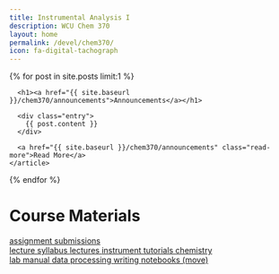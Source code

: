 ```yaml
---
title: Instrumental Analysis I
description: WCU Chem 370
layout: home
permalink: /devel/chem370/
icon: fa-digital-tachograph
---
```


<div class="card">
  {% for post in site.posts limit:1 %}
    <article class="post">

      <h1><a href="{{ site.baseurl }}/chem370/announcements">Announcements</a></h1>

      <div class="entry">
        {{ post.content }}
      </div>

      <a href="{{ site.baseurl }}/chem370/announcements" class="read-more">Read More</a>
    </article>
  {% endfor %}
</div>

<h1>Course Materials</h1>

<a class="homepage-button" href="{{site.baseurl}}/devel/chem370/assignments/submissions-monday.html">
  <i class="fa fa-paper-plane fa-lg"></i>
  assignment submissions
</a>

<div class="column">
<a class="homepage-button" href="{{site.baseurl}}/devel/chem370/syllabus">
<i class="fa fa-scroll fa-lg"></i>
lecture syllabus
</a>
<!-- <a class="homepage-button" href="{{site.baseurl}}/devel/chem370/schedule">
 <i class="fa fa-calendar-alt fa-lg"></i>
 lecture schedule
</a> -->
<a class="homepage-button" href="{{site.baseurl}}/devel/chem370/lectures">
  <i class="fa fa-chalkboard-teacher fa-lg"></i>
  lectures
</a>
<a class="homepage-button" href="{{site.baseurl}}/devel/chem370/instrument-tutorials">
  <i class="fa fa-digital-tachograph fa-lg"></i>
  instrument tutorials
</a>
<a class="homepage-button" href="{{site.baseurl}}/devel/chem370/chemistry">
  <i class="fa fa-atom fa-lg"></i>
  chemistry
</a>
</div>
<!-- <hr class="hr-line"> -->
<div class="column">
<a class="homepage-button" href="{{site.baseurl}}/devel/chem370/lab-manual">
    <i class="fa fa-vial fa-lg"></i>
    lab manual
</a>
<a class="homepage-button" href="{{site.baseurl}}/devel/chem370/data-processing">
    <i class="fa fa-chart-line fa-lg"></i>
    data processing
</a>
<a class="homepage-button" href="{{site.baseurl}}/devel/chem370/writing">
   <i class="fa fa-edit fa-lg"></i>
   writing
</a>
<a class="homepage-button" href="{{site.baseurl}}/devel/chem370/notebooks">
  <i class="fa fa-book-open fa-lg"></i>
  notebooks (move)
</a>
</div>
